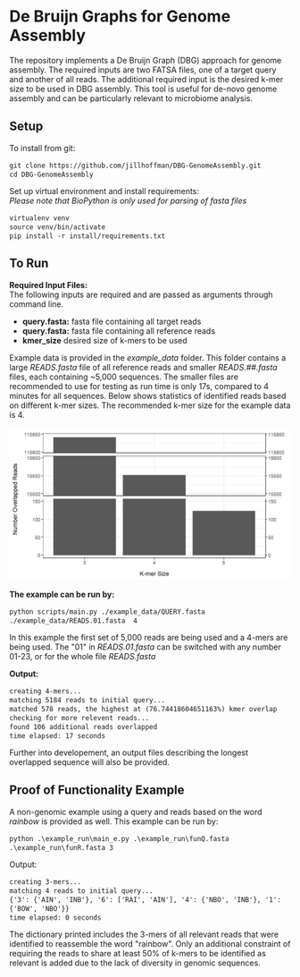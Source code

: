 # De Bruijn Graphs for Genome Assembly

The repository implements a De Bruijn Graph (DBG) approach for genome assembly. The 
required inputs are two FATSA files, one of a target query and another of all reads.
The additional required input is the desired k-mer size to be used in DBG assembly.
This tool is useful for de-novo genome assembly and can be particularly relevant to
microbiome analysis.

## Setup
To install from git: 

    git clone https://github.com/jillhoffman/DBG-GenomeAssembly.git
    cd DBG-GenomeAssembly

Set up virtual environment and install requirements:    
*Please note that BioPython is only used for parsing of fasta files*

    virtualenv venv
    source venv/bin/activate
    pip install -r install/requirements.txt 

## To Run

**Required Input Files:**   
The following inputs are required and are passed as arguments through command line.

* **query.fasta:** fasta file containing all target reads
* **query.fasta:** fasta file containing all reference reads
* **kmer_size** desired size of k-mers to be used 

Example data is provided in the *example_data* folder. This folder contains
a large *READS.fasta* file of all reference reads and smaller 
*READS.##.fasta* files, each containing ~5,000 sequences. The smaller files are recommended to 
use for testing as run time is only 17s, compared to 4 minutes for all sequences. Below shows statistics 
of identified reads based on different k-mer sizes. The recommended k-mer size for the example data is 4.

![](kmerstats.png)

**The example can be run by:**

```
python scripts/main.py ./example_data/QUERY.fasta ./example_data/READS.01.fasta  4
```
In this example the first set of 5,000 reads are being used and a 4-mers are being used. The "01" in *READS.01.fasta* 
can be switched with any number 01-23, or for the whole file *READS.fasta*

**Output:**
```
creating 4-mers...
matching 5184 reads to initial query...
matched 578 reads, the highest at (76.74418604651163%) kmer overlap
checking for more relevent reads...
found 106 additional reads overlapped
time elapsed: 17 seconds
```
Further into developement, an output files describing the longest overlapped sequence will also be provided.

## Proof of Functionality Example

A non-genomic example using a query and reads based on the word *rainbow* is provided as well. This example
can be run by:

    python .\example_run\main_e.py .\example_run\funQ.fasta .\example_run\funR.fasta 3

Output:

    creating 3-mers...
    matching 4 reads to initial query...
    {'3': {'AIN', 'INB'}, '6': ['RAI', 'AIN'], '4': {'NBO', 'INB'}, '1': {'BOW', 'NBO'}}
    time elapsed: 0 seconds

The dictionary printed includes the 3-mers of all relevant reads that were identified to reassemble the word "rainbow".
Only an additional constraint of requiring the reads to share at least 50% of k-mers to be identified as relevant
is added due to the lack of diversity in genomic sequences. 
